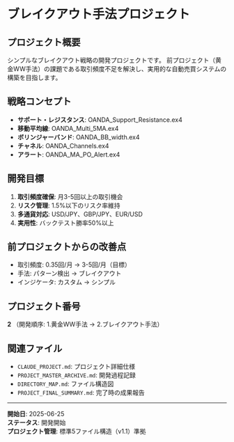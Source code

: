 # ブレイクアウト手法プロジェクト

## プロジェクト概要
シンプルなブレイクアウト戦略の開発プロジェクトです。
前プロジェクト（黄金WW手法）の課題である取引頻度不足を解決し、実用的な自動売買システムの構築を目指します。

## 戦略コンセプト
- **サポート・レジスタンス**: OANDA_Support_Resistance.ex4
- **移動平均線**: OANDA_Multi_5MA.ex4
- **ボリンジャーバンド**: OANDA_BB_width.ex4
- **チャネル**: OANDA_Channels.ex4
- **アラート**: OANDA_MA_PO_Alert.ex4

## 開発目標
1. **取引頻度確保**: 月3-5回以上の取引機会
2. **リスク管理**: 1.5%以下のリスク率維持
3. **多通貨対応**: USD/JPY、GBP/JPY、EUR/USD
4. **実用性**: バックテスト勝率50%以上

## 前プロジェクトからの改善点
- 取引頻度: 0.35回/月 → 3-5回/月（目標）
- 手法: パターン検出 → ブレイクアウト
- インジケータ: カスタム → シンプル

## プロジェクト番号
**2** （開発順序: 1.黄金WW手法 → 2.ブレイクアウト手法）

## 関連ファイル
- `CLAUDE_PROJECT.md`: プロジェクト詳細仕様
- `PROJECT_MASTER_ARCHIVE.md`: 開発過程記録
- `DIRECTORY_MAP.md`: ファイル構造図
- `PROJECT_FINAL_SUMMARY.md`: 完了時の成果報告

---
**開始日**: 2025-06-25  
**ステータス**: 開発開始  
**プロジェクト管理**: 標準5ファイル構造（v1.1）準拠